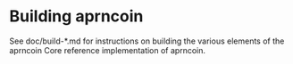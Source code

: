 Building aprncoin
================

See doc/build-*.md for instructions on building the various
elements of the aprncoin Core reference implementation of aprncoin.
